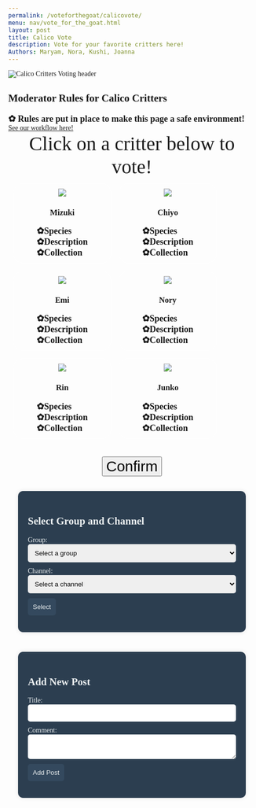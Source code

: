 ```yaml
---
permalink: /voteforthegoat/calicovote/
menu: nav/vote_for_the_goat.html
layout: post
title: Calico Vote
description: Vote for your favorite critters here!
Authors: Maryam, Nora, Kushi, Joanna
---
```



<style>
p, h2, h3, body {
 font-family: "Times New Roman", Times, serif;;
}
.header-text {
    font-size: 40px;
    text-align: center;
}
.container2 {
    display: flex;
    flex-direction: row;
    flex-wrap: wrap;
    /* justify-content: center; Push content to opposite sides */
    width: 100%;
    padding: 10px;
    box-sizing: border-box;
    gap: 15px;
}
.critter-container {
    display: flex;
    flex-direction: column;
    align-items: center;
    justify-content: space-between; /* Push content to opposite sides */
    width: 200px;
    padding: 10px;
    box-sizing: border-box;
    border: 1px solid white;
    border-radius: 20px;
    cursor: pointer;
}
.critter-container.selected {
    border-color: #007BFF;
    box-shadow: 0 0 10px rgba(0, 123, 255, 0.5); /* Glow effect */
}
.image-container {
    width: auto;
    display: flex;
    flex-direction: row;
    justify-content: center; 
    gap: 10px;    
    margin: 0 auto;
}
.image-container img {
    width: auto;
    height: auto;
    max-height: 200px;
    cursor: pointer;
}
.dropdown-title {
    font-size: 20px;
}
.dropdown {
    font-size: 15px;
}
.button-container {
    display: flex;
    flex-direction: column;
    gap: 20px;
}
.button-text {
    font-size: 30px;
    text-align: center;
}
.hidden-example {
    display:none;
    font-size: 20px;
}
.message-box {
    display:none; 
    text-align:center; 
    margin-top:20px; 
    font-size:25px; 
    font-weight:bold; 
    color:#333;
}
.image-box {
    display:none; 
    align-items:center; 
    margin-top:15px;
    justify-content: center;
}
/* Style summary */
summary {
    font-size: 18px;
    font-weight: bold;
    cursor: pointer;
    list-style: none;
    display: inline-block;
    transition: text-shadow 0.3s ease;
}
summary:hover {
    text-shadow: 0 0 8px #F5AAF5, 0 0 12px #F5AAF5;
}
/* Style for dropdown details */
details[open] p {
    margin: 0;
    padding: 8px;
    background-color: #CC99CC;
    border-radius: 10px;
    border: 1px solid #F5AAF5;
    box-shadow: 0 4px 8px rgba(0, 0, 0, 0.1);
    text-align: left;
    margin-bottom: 10px;
}
p {
    margin: 0;
}
    summary::before {
    content: '✿'; /* Unicode for vertical ellipsis */
}
.container {
    display: flex;
    justify-content: center;
    width: 100%;
    max-width: 1200px;
    padding: 20px;
    box-sizing: border-box;
}
.form-container {
    display: flex;
    flex-direction: column;
    max-width: 800px;
    width: 100%;
    background-color: #2c3e50;
    padding: 20px;
    border-radius: 10px;
    box-shadow: 0 0 10px rgba(0, 0, 0, 0.1);
    color: #ecf0f1;
}
.form-container label {
    margin-bottom: 5px;
}
.form-container input, .form-container textarea, .form-container select {
    margin-bottom: 10px;
    padding: 10px;
    border-radius: 5px;
    border: none;
    width: 100%;
}
.form-container button {
    padding: 10px;
    border-radius: 5px;
    border: none;
    background-color: #34495e;
    color: #ecf0f1;
    cursor: pointer;
}
</style>

<div>
<img src="{{site.baseurl}}/images/calicocritters/voteheading.png" alt="Calico Critters Voting header">
</div>

<h2>Moderator Rules for Calico Critters</h2>
  <details>
    <summary> Rules are put in place to make this page a safe environment!</summary>
        <p>1. No cussing in the chats.</p>
        <p>2. Stay on topic, Calico Critters only!</p>
        <p>3. You have to be part of the DNHS Calico Critters club to join</p>
        <p>4. You must have valid reasoning for your votes</p>
        <p>5. Do not be toxic, negative, or attack others for their opinions.</p>
  </details>

<a href="{{site.baseurl}}/voteforthegoat/calicoworkflow">See our workflow here!</a>



<p class="header-text">Click on a critter below to vote!</p>

<div class="container2">
<div class="critter-container" onclick="selectCritter(this)" data-critter="Mizuki" data-house="Adventure Play">
    <div class="image-container">
        <img src="{{site.baseurl}}/images/calicocritters/mizuki.png">
    </div>
    <h3>Mizuki</h3>
    <div class="dropdown-title">
        <details>
            <summary>Species</summary>
                <div class="dropdown">Rabbit</div>
        </details>
        <details>
            <summary>Description</summary>
                <div class="dropdown">Lorem ipsum dolor sit amet, consectetur adipiscing elit. Proin blandit.</div>
        </details>
        <details>
            <summary>Collection</summary>
                <div class="dropdown">Baby Fairy Tale</div>
        </details>
    </div>
</div>

<div class="critter-container" onclick="selectCritter(this)" data-critter="Chiyo" data-house="Sylvanian Family Restraunt">
    <div class="image-container">
        <img src="{{site.baseurl}}/images/calicocritters/chiyo.png">
    </div>
    <h3>Chiyo</h3>
    <div class="dropdown-title">
        <details>
            <summary>Species</summary>
                <div class="dropdown">Hazelnut Chipmunk</div>
        </details>
        <details>
            <summary>Description</summary>
                <div class="dropdown">Lorem ipsum dolor sit amet, consectetur adipiscing elit. Proin blandit.</div>
        </details>
        <details>
            <summary>Collection</summary>
                <div class="dropdown">School Baby</div>
        </details>
    </div>
</div>

<div class="critter-container" onclick="selectCritter(this)" data-critter="Emi" data-house="Magical Mermaid Castle">
    <div class="image-container">
        <img src="{{site.baseurl}}/images/calicocritters/emi.png">
    </div>
    <h3>Emi</h3>
    <div class="dropdown-title">
        <details>
            <summary>Species</summary>
                <div class="dropdown">Husky</div>
        </details>
        <details>
            <summary>Description</summary>
                <div class="dropdown">Lorem ipsum dolor sit amet, consectetur adipiscing elit. Proin blandit.</div>
        </details>
        <details>
            <summary>Collection</summary>
                <div class="dropdown"> Sylvanian Families Flower Princess</div>
        </details>
    </div>
</div>

<div class="critter-container" onclick="selectCritter(this)" data-critter="Nory" data-house="Woody School">
    <div class="image-container">
        <img src="{{site.baseurl}}/images/calicocritters/nory.png">
    </div>
    <h3>Nory</h3>
    <div class="dropdown-title">
        <details>
            <summary>Species</summary>
                <div class="dropdown">Chocolate Rabbit</div>
        </details>
        <details>
            <summary>Description</summary>
                <div class="dropdown">Lorem ipsum dolor sit amet, consectetur adipiscing elit. Proin blandit.</div>
        </details>
        <details>
            <summary>Collection</summary>
                <div class="dropdown">Nursery Friend Walk Along Duo</div>
        </details>
    </div>
</div>

<div class="critter-container" onclick="selectCritter(this)" data-critter="Rin" data-house="Spooky Suprise Haunted">
    <div class="image-container">
        <img src="{{site.baseurl}}/images/calicocritters/rin.png">
    </div>
    <h3>Rin</h3>
    <div class="dropdown-title">
        <details>
            <summary>Species</summary>
                <div class="dropdown">Persian Cat</div>
        </details>
        <details>
            <summary>Description</summary>
                <div class="dropdown">Lorem ipsum dolor sit amet, consectetur adipiscing elit. Proin blandit.</div>
        </details>
        <details>
            <summary>Collection</summary>
                <div class="dropdown">Sylvanian Families Baby Cat</div>
        </details>
    </div>
</div>

<div class="critter-container" onclick="selectCritter(this)" data-critter="Junko" data-house="Brick Oven Bakery">
    <div class="image-container">
        <img src="{{site.baseurl}}/images/calicocritters/junko.png">
    </div>
    <h3>Junko</h3>
    <div class="dropdown-title">
        <details>
            <summary>Species</summary>
                <div class="dropdown">Caramel Dog</div>
        </details>
        <details>
            <summary>Description</summary>
                <div class="dropdown">Lorem ipsum dolor sit amet, consectetur adipiscing elit. Proin blandit.</div>
        </details>
        <details>
            <summary>Collection</summary>
                <div class="dropdown">Forest Kitchen Baby</div>
        </details>
    </div>
</div>
</div>
<br>

<div class="container2" style="justify-content:center;">
    <div class="button-container">
        <button id="confirmButton" class="button-text" onclick="confirmChoice();">Confirm</button>
    </div>
</div>

<!-- if you want Long Boi button
<div class="button-container" style="justify-content:center;">
    <button id="confirmButton" class="button-text" onclick="confirmChoice();">Confirm</button>
</div>
-->


<div class="message-box" id="messageBox" style="color: #ffffff;"></div>
<div id="imageBox" class="image-box">
    <img id="houseImage" src="" alt="House Image" style="max-width:300px; border-radius:15px;">
</div>


<div class="container">
    <div class="form-container">
        <h2>Select Group and Channel</h2>
        <form id="selectionForm">
            <label for="group_id">Group:</label>
            <select id="group_id" name="group_id" required>
                <option value="">Select a group</option>
            </select>
            <label for="channel_id">Channel:</label>
            <select id="channel_id" name="channel_id" required>
                <option value="">Select a channel</option>
            </select>
            <button type="submit">Select</button>
        </form>
    </div>
</div>

<div class="container">
    <div class="form-container">
        <h2>Add New Post</h2>
        <form id="postForm">
            <label for="title">Title:</label>
            <input type="text" id="title" name="title" required>
            <label for="comment">Comment:</label>
            <textarea id="comment" name="comment" required></textarea>
            <button type="submit">Add Post</button>
        </form>
    </div>
</div>

<div class="container">
    <div id="data" class="data">
        <div class="left-side">
            <p id="count"></p>
        </div>
        <div class="details" id="details">
        </div>
    </div>
</div>

<script>
let selectedCritter = null;
let selectedHouse = null;

function selectCritter(element) {
    const critters = document.querySelectorAll('.critter-container');
    critters.forEach(critter => critter.classList.remove('selected')); // Remove selection from others

    element.classList.add('selected'); // Highlight the selected critter
    selectedCritter = element.getAttribute('data-critter'); // Store selected critter name
    selectedHouse = element.getAttribute('data-house'); // Store corresponding house
}

function confirmChoice() {
    const messageBox = document.getElementById('messageBox');
    const imageBox = document.getElementById('imageBox');
    const houseImage = document.getElementById('houseImage'); // Get image element

    if (!selectedCritter || !selectedHouse) {
        alert("Please select a critter before confirming!"); // Alert if nothing is selected
        return;
    }

    // Set the message
    const message = `Congrats! You picked ${selectedCritter} and are in the ${selectedHouse} House!<br>Connect with others in the ${selectedHouse} House.`;
    messageBox.innerHTML = message; // Display the message
    messageBox.style.display = "block"; // Make the message visible

    // Use template literals to construct the image source
    const baseURL = "{{site.baseurl}}/images/calicocritters/"; // Base URL for images
    const houseImageFile = `${selectedCritter.toLowerCase()}house.png`; // Constructing the image file name
    houseImage.src = `${baseURL}${houseImageFile}`; // Set the image source

    imageBox.style.display = "block"; // Show the image box
}


function selectCritter(element) {
    const critters = document.querySelectorAll('.critter-container');
    critters.forEach(critter => critter.classList.remove('selected')); // Remove selection from others

    element.classList.add('selected'); // Highlight the selected critter
    selectedCritter = element.getAttribute('data-critter'); // Store selected critter name
    selectedHouse = element.getAttribute('data-house'); // Store corresponding house

    // Remove the previous "Enter House" button if it exists
    const existingButtonContainer = document.querySelector('#houseButtonContainer');
    if (existingButtonContainer) {
        existingButtonContainer.remove();
    }
}

function confirmChoice() {
    const messageBox = document.getElementById('messageBox');
    const imageBox = document.getElementById('imageBox');
    const houseImage = document.getElementById('houseImage'); // Get image element

    if (!selectedCritter || !selectedHouse) {
        alert("Please select a critter before confirming!"); // Alert if nothing is selected
        return;
    }

    // Set the message
    const message = `Congrats! You picked ${selectedCritter} and are in the ${selectedHouse} House!<br>Connect with others in the ${selectedHouse} House.`;
    messageBox.innerHTML = message; // Display the message
    messageBox.style.display = "block"; // Make the message visible

    // Use template literals to construct the image source
    const baseURL = "{{site.baseurl}}/images/calicocritters/"; // Base URL for images
    const houseImageFile = `${selectedCritter.toLowerCase()}house.png`; // Constructing the image file name
    houseImage.src = `${baseURL}${houseImageFile}`; // Set the image source

    imageBox.style.display = "block"; // Show the image box

    // Optional: Display the comment section after confirmation
    document.getElementById("commentSection").style.display = "block";

    // Remove any existing "Enter House" button before creating a new one
    const existingButtonContainer = document.querySelector('#houseButtonContainer');
    if (existingButtonContainer) {
        existingButtonContainer.remove();
    }

    // Add the dynamic button for entering the house
    const buttonContainer = document.createElement('div');
    buttonContainer.classList.add('button-container');
    buttonContainer.id = 'houseButtonContainer';
    const enterHouseButton = document.createElement('button');
    enterHouseButton.classList.add('button-text');
    enterHouseButton.textContent = `Enter ${selectedHouse} House`;
    enterHouseButton.onclick = function() {
        window.location.href = '{{site.baseurl}}/voteforthegoat/calicovote/house'; 
    };

    buttonContainer.appendChild(enterHouseButton);
    document.getElementById('imageBox').appendChild(buttonContainer);
}

</script>

<script type="module">
    // Import server URI and standard fetch options
    import { pythonURI, fetchOptions } from '{{ site.baseurl }}/assets/js/api/config.js';

    // Fetch groups for dropdown selection
    async function fetchGroups() {
        try {
            const response = await fetch(`${pythonURI}/api/groups/filter`, {
                ...fetchOptions,
                method: 'POST',
                headers: {
                    'Content-Type': 'application/json'
                },
                body: JSON.stringify({ section_name: "Home Page" }) // Adjust the section name as needed
            });
            if (!response.ok) {
                throw new Error('Failed to fetch groups: ' + response.statusText);
            }
            const groups = await response.json();
            const groupSelect = document.getElementById('group_id');
            groups.forEach(group => {
                const option = document.createElement('option');
                option.value = group.name; // Use group name for payload
                option.textContent = group.name;
                groupSelect.appendChild(option);
            });
        } catch (error) {
            console.error('Error fetching groups:', error);
        }
    }

    // Fetch channels based on selected group
    async function fetchChannels(groupName) {
        try {
            const response = await fetch(`${pythonURI}/api/channels/filter`, {
                ...fetchOptions,
                method: 'POST',
                headers: {
                    'Content-Type': 'application/json'
                },
                body: JSON.stringify({ group_name: groupName })
            });
            if (!response.ok) {
                throw new Error('Failed to fetch channels: ' + response.statusText);
            }
            const channels = await response.json();
            const channelSelect = document.getElementById('channel_id');
            channelSelect.innerHTML = '<option value="">Select a channel</option>'; // Reset channels
            channels.forEach(channel => {
                const option = document.createElement('option');
                option.value = channel.id;
                option.textContent = channel.name;
                channelSelect.appendChild(option);
            });
        } catch (error) {
            console.error('Error fetching channels:', error);
        }
    }

    // Handle group selection change
    document.getElementById('group_id').addEventListener('change', function() {
        const groupName = this.value;
        if (groupName) {
            fetchChannels(groupName);
        } else {
            document.getElementById('channel_id').innerHTML = '<option value="">Select a channel</option>'; // Reset channels
        }
    });

    // Handle form submission for selection
    document.getElementById('selectionForm').addEventListener('submit', function(event) {
        event.preventDefault();
        const groupId = document.getElementById('group_id').value;
        const channelId = document.getElementById('channel_id').value;
        if (groupId && channelId) {
            fetchData(channelId);
        } else {
            alert('Please select both group and channel.');
        }
    });

    // Handle form submission for adding a post
    document.getElementById('postForm').addEventListener('submit', async function(event) {
        event.preventDefault();

        // Extract data from form
        const title = document.getElementById('title').value;
        const comment = document.getElementById('comment').value;
        const channelId = document.getElementById('channel_id').value;

        // Create API payload
        const postData = {
            title: title,
            comment: comment,
            channel_id: channelId
        };

        // Trap errors
        try {
            // Send POST request to backend, purpose is to write to database
            const response = await fetch(`${pythonURI}/api/post`, {
                ...fetchOptions,
                method: 'POST',
                headers: {
                    'Content-Type': 'application/json'
                },
                body: JSON.stringify(postData)
            });

            if (!response.ok) {
                throw new Error('Failed to add post: ' + response.statusText);
            }

            // Successful post
            const result = await response.json();
            alert('Post added successfully!');
            document.getElementById('postForm').reset();
            fetchData(channelId);
        } catch (error) {
            // Present alert on error from backend
            console.error('Error adding post:', error);
            alert('Error adding post: ' + error.message);
        }
    });

    // Fetch posts based on selected channel
    async function fetchData(channelId) {
        try {
            const response = await fetch(`${pythonURI}/api/posts/filter`, {
                ...fetchOptions,
                method: 'POST',
                headers: {
                    'Content-Type': 'application/json'
                },
                body: JSON.stringify({ channel_id: channelId })
            });
            if (!response.ok) {
                throw new Error('Failed to fetch posts: ' + response.statusText);
            }

            // Parse the JSON data
            const postData = await response.json();

            // Extract posts count
            const postCount = postData.length || 0;

            // Update the HTML elements with the data
            document.getElementById('count').innerHTML = `<h2>Count ${postCount}</h2>`;

            // Get the details div
            const detailsDiv = document.getElementById('details');
            detailsDiv.innerHTML = ''; // Clear previous posts

            // Iterate over the postData and create HTML elements for each item
            postData.forEach(postItem => {
                const postElement = document.createElement('div');
                postElement.className = 'post-item';
                postElement.innerHTML = `
                    <h3>${postItem.title}</h3>
                    <p><strong>Channel:</strong> ${postItem.channel_name}</p>
                    <p><strong>User:</strong> ${postItem.user_name}</p>
                    <p>${postItem.comment}</p>
                `;
                detailsDiv.appendChild(postElement);
            });

        } catch (error) {
            console.error('Error fetching data:', error);
        }
    }

    // Fetch groups when the page loads
    fetchGroups();
</script>